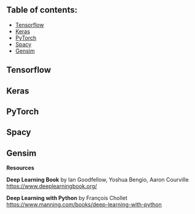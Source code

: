 ## Table of contents:

- [Tensorflow](#Tensorflow)
- [Keras](#Keras)
- [PyTorch](#Pytorch)
- [Spacy](#Spacy)
- [Gensim](#Gensim)

## Tensorflow

## Keras

## PyTorch

## Spacy

## Gensim

**Resources**

**Deep Learning Book** by Ian Goodfellow, Yoshua Bengio, Aaron Courville https://www.deeplearningbook.org/

**Deep Learning with Python** by François Chollet
https://www.manning.com/books/deep-learning-with-python
